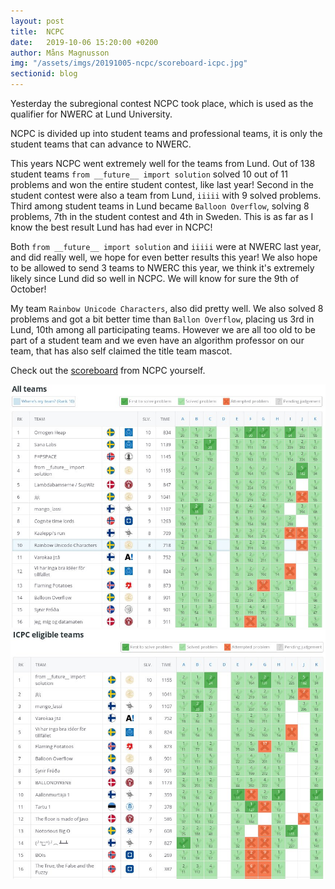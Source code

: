 ```yaml
---
layout: post
title:  NCPC
date:   2019-10-06 15:20:00 +0200
author: Måns Magnusson
img: "/assets/imgs/20191005-ncpc/scoreboard-icpc.jpg"
sectionid: blog
---
```


Yesterday the subregional contest NCPC took place, which is used as the qualifier for NWERC at Lund University.

NCPC is divided up into student teams and professional teams, it is only the student teams that can advance to NWERC.

This years NCPC went extremely well for the teams from Lund. Out of 138 student teams `from __future__ import solution` solved 10 out of 11 problems and won the entire student contest, like last year! Second in the student contest were also a team from Lund, `iiiii` with 9 solved problems. Third among student teams in Lund became `Balloon Overflow`, solving 8 problems, 7th in the student contest and 4th in Sweden. This is as far as I know the best result Lund has had ever in NCPC!

Both `from __future__ import solution` and `iiiii` were at NWERC last year, and did really well, we hope for even better results this year! We also hope to be allowed to send 3 teams to NWERC this year, we think it's extremely likely since Lund did so well in NCPC. We will know for sure the 9th of October!

My team `Rainbow Unicode Characters`, also did pretty well. We also solved 8 problems and got a bit better time than `Ballon Overflow`, placing us 3rd in Lund, 10th among all participating teams. However we are all too old to be part of a student team and we even have an algorithm professor on our team, that has also self claimed the title team mascot.


Check out the [scoreboard](https://ncpc19.kattis.com/standings?filter=2284) from NCPC yourself.

<img src="/assets/imgs/20191005-ncpc/scoreboard-all.jpg" />
<img src="/assets/imgs/20191005-ncpc/scoreboard-icpc.jpg" />


